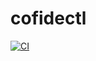 # cofidectl

[![CI](https://github.com/cofide/cofidectl/workflows/ci/badge.svg)](https://github.com/cofide/cofidectl/actions?workflow=ci)
